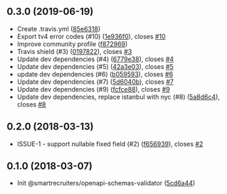 ## 0.3.0 (2019-06-19)

* Create .travis.yml ([85e6318](https://github.com/smartrecruiters/openapi-schemas-validator/commit/85e6318))
* Export tv4 error codes (#10) ([1e936f0](https://github.com/smartrecruiters/openapi-schemas-validator/commit/1e936f0)), closes [#10](https://github.com/smartrecruiters/openapi-schemas-validator/issues/10)
* Improve community profile ([f872969](https://github.com/smartrecruiters/openapi-schemas-validator/commit/f872969))
* Travis shield (#3) ([0197822](https://github.com/smartrecruiters/openapi-schemas-validator/commit/0197822)), closes [#3](https://github.com/smartrecruiters/openapi-schemas-validator/issues/3)
* Update dev dependencies (#4) ([6779e38](https://github.com/smartrecruiters/openapi-schemas-validator/commit/6779e38)), closes [#4](https://github.com/smartrecruiters/openapi-schemas-validator/issues/4)
* Update dev dependencies (#5) ([42a3e03](https://github.com/smartrecruiters/openapi-schemas-validator/commit/42a3e03)), closes [#5](https://github.com/smartrecruiters/openapi-schemas-validator/issues/5)
* update dev dependencies (#6) ([b059593](https://github.com/smartrecruiters/openapi-schemas-validator/commit/b059593)), closes [#6](https://github.com/smartrecruiters/openapi-schemas-validator/issues/6)
* Update dev dependencies (#7) ([5d6040b](https://github.com/smartrecruiters/openapi-schemas-validator/commit/5d6040b)), closes [#7](https://github.com/smartrecruiters/openapi-schemas-validator/issues/7)
* Update dev dependencies (#9) ([fcfce88](https://github.com/smartrecruiters/openapi-schemas-validator/commit/fcfce88)), closes [#9](https://github.com/smartrecruiters/openapi-schemas-validator/issues/9)
* Update dev dependencies, replace istanbul with nyc (#8) ([5a8d6c4](https://github.com/smartrecruiters/openapi-schemas-validator/commit/5a8d6c4)), closes [#8](https://github.com/smartrecruiters/openapi-schemas-validator/issues/8)



<a name="0.2.0"></a>
## 0.2.0 (2018-03-13)

* ISSUE-1 - support nullable fixed field (#2) ([f656939](https://github.com/smartrecruiters/openapi-schemas-validator/commit/f656939)), closes [#2](https://github.com/smartrecruiters/openapi-schemas-validator/issues/2)



<a name="0.1.0"></a>
## 0.1.0 (2018-03-07)

* Init @smartrecruiters/openapi-schemas-validator ([5cd6a44](https://github.com/smartrecruiters/openapi-schemas-validator/commit/5cd6a44))



